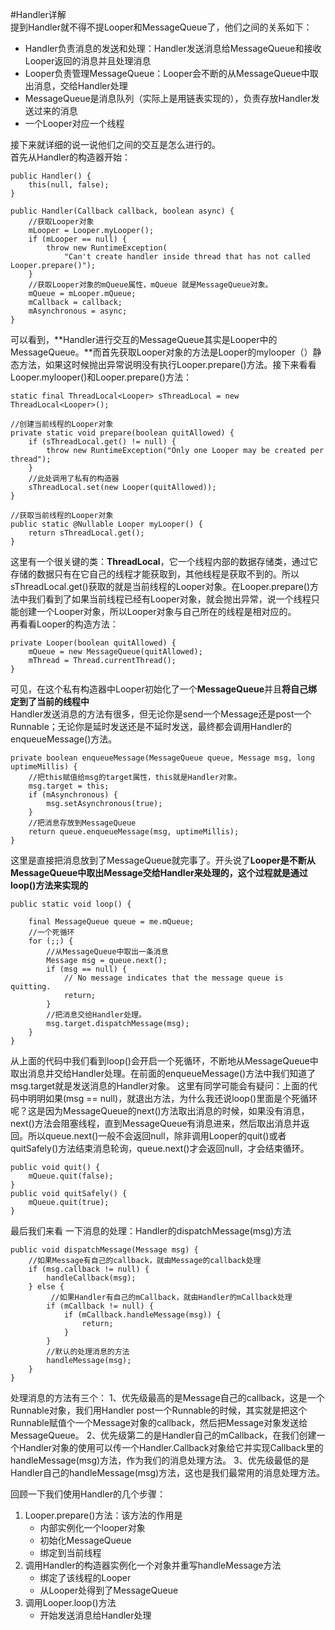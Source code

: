 #Handler详解  
提到Handler就不得不提Looper和MessageQueue了，他们之间的关系如下：  

* Handler负责消息的发送和处理：Handler发送消息给MessageQueue和接收Looper返回的消息并且处理消息  
* Looper负责管理MessageQueue：Looper会不断的从MessageQueue中取出消息，交给Handler处理  
* MessageQueue是消息队列（实际上是用链表实现的），负责存放Handler发送过来的消息  
* 一个Looper对应一个线程  

接下来就详细的说一说他们之间的交互是怎么进行的。  
首先从Handler的构造器开始：  

	public Handler() {
        this(null, false);
    }

    public Handler(Callback callback, boolean async) {
        //获取Looper对象
        mLooper = Looper.myLooper();
        if (mLooper == null) {
            throw new RuntimeException(
                "Can't create handler inside thread that has not called Looper.prepare()");
        }
        //获取Looper对象的mQueue属性，mQueue 就是MessageQueue对象。
        mQueue = mLooper.mQueue;
        mCallback = callback;
        mAsynchronous = async;
    }  
可以看到，**Handler进行交互的MessageQueue其实是Looper中的MessageQueue。**而首先获取Looper对象的方法是Looper的mylooper（）静态方法，如果这时候抛出异常说明没有执行Looper.prepare()方法。接下来看看Looper.mylooper()和Looper.prepare()方法：  

	static final ThreadLocal<Looper> sThreadLocal = new ThreadLocal<Looper>();

    //创建当前线程的Looper对象
    private static void prepare(boolean quitAllowed) {
        if (sThreadLocal.get() != null) {
            throw new RuntimeException("Only one Looper may be created per thread");
        }
		//此处调用了私有的构造器
        sThreadLocal.set(new Looper(quitAllowed));
    }

    //获取当前线程的Looper对象
    public static @Nullable Looper myLooper() {
        return sThreadLocal.get();
    }  
这里有一个很关键的类：**ThreadLocal**，它一个线程内部的数据存储类，通过它存储的数据只有在它自己的线程才能获取到，其他线程是获取不到的。所以sThreadLocal.get()获取的就是当前线程的Looper对象。在Looper.prepare()方法中我们看到了如果当前线程已经有Looper对象，就会抛出异常，说一个线程只能创建一个Looper对象，所以Looper对象与自己所在的线程是相对应的。  
再看看Looper的构造方法：  

	private Looper(boolean quitAllowed) {
        mQueue = new MessageQueue(quitAllowed);
        mThread = Thread.currentThread();
    }  
可见，在这个私有构造器中Looper初始化了一个**MessageQueue**并且**将自己绑定到了当前的线程中**  
Handler发送消息的方法有很多，但无论你是send一个Message还是post一个Runnable；无论你是延时发送还是不延时发送，最终都会调用Handler的enqueueMessage()方法。  

	private boolean enqueueMessage(MessageQueue queue, Message msg, long uptimeMillis) {
        //把this赋值给msg的target属性，this就是Handler对象。
        msg.target = this;
        if (mAsynchronous) {
            msg.setAsynchronous(true);
        }
        //把消息存放到MessageQueue 
        return queue.enqueueMessage(msg, uptimeMillis);
    }  
这里是直接把消息放到了MessageQueue就完事了。开头说了**Looper是不断从MessageQueue中取出Message交给Handler来处理的，这个过程就是通过loop()方法来实现的**  

	public static void loop() {

        final MessageQueue queue = me.mQueue;
        //一个死循环
        for (;;) {
            //从MessageQueue中取出一条消息
            Message msg = queue.next(); 
            if (msg == null) {
                // No message indicates that the message queue is quitting.
                return;
            }
            //把消息交给Handler处理。
            msg.target.dispatchMessage(msg);
        }
    }  
从上面的代码中我们看到loop()会开启一个死循环，不断地从MessageQueue中取出消息并交给Handler处理。在前面的enqueueMessage()方法中我们知道了msg.target就是发送消息的Handler对象。
这里有同学可能会有疑问：上面的代码中明明如果(msg == null)，就退出方法，为什么我还说loop()里面是个死循环呢？这是因为MessageQueue的next()方法取出消息的时候，如果没有消息，next()方法会阻塞线程，直到MessageQueue有消息进来，然后取出消息并返回。所以queue.next()一般不会返回null，除非调用Looper的quit()或者quitSafely()方法结束消息轮询，queue.next()才会返回null，才会结束循环。  

	public void quit() {
        mQueue.quit(false);
    }
    public void quitSafely() {
        mQueue.quit(true);
    }  
最后我们来看 一下消息的处理：Handler的dispatchMessage(msg)方法  

	public void dispatchMessage(Message msg) {
        //如果Message有自己的callback，就由Message的callback处理
        if (msg.callback != null) {
            handleCallback(msg);
        } else {
             //如果Handler有自己的mCallback，就由Handler的mCallback处理
            if (mCallback != null) {
                if (mCallback.handleMessage(msg)) {
                    return;
                }
            }
            //默认的处理消息的方法
            handleMessage(msg);
        }
    }  
处理消息的方法有三个：
1、优先级最高的是Message自己的callback，这是一个Runnable对象，我们用Handler post一个Runnable的时候，其实就是把这个Runnable赋值个一个Message对象的callback，然后把Message对象发送给MessageQueue。
2、优先级第二的是Handler自己的mCallback，在我们创建一个Handler对象的使用可以传一个Handler.Callback对象给它并实现Callback里的handleMessage(msg)方法，作为我们的消息处理方法。
3、优先级最低的是Handler自己的handleMessage(msg)方法，这也是我们最常用的消息处理方法。  

回顾一下我们使用Handler的几个步骤：   

1. Looper.prepare()方法：该方法的作用是  
	* 内部实例化一个looper对象  
	* 初始化MessageQueue  
	* 绑定到当前线程  
2. 调用Handler的构造器实例化一个对象并重写handleMessage方法  
	* 绑定了该线程的Looper  
	* 从Looper处得到了MessageQueue  
3. 调用Looper.loop()方法  
	* 开始发送消息给Handler处理